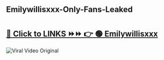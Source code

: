 
 ## Emilywillisxxx-Only-Fans-Leaked

# <h2><a href="https://clipsfans.com/Emilywillisxxx&ref=git">🔗 Click to LINKS ⏩⏩ 👉 🟢 Emilywillisxxx </a></h2>

<a href="https://clipsfans.com/Emilywillisxxx&ref=git" rel="nofollow" data-target="animated-image.originalLink"><img src="https://i.ibb.co.com/xMMVF88/686577567.gif" alt="Viral Video Original" style="max-width: 100%; display: inline-block;" data-target="animated-image.originalImage"></a>
